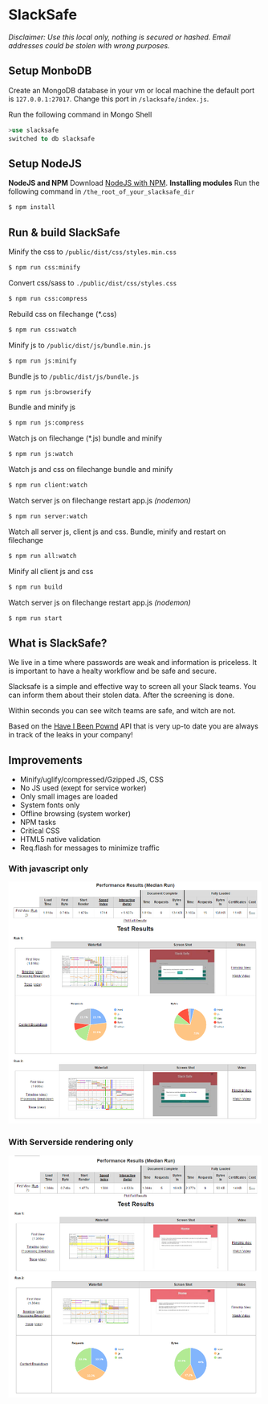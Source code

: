# SlackSafe

_Disclaimer: Use this local only, nothing is secured or hashed. Email addresses could be stolen with wrong purposes._

## Setup MonboDB

Create an MongoDB database in your vm or local machine the default port is `127.0.0.1:27017`. Change this port in `/slacksafe/index.js`.

Run the following command in Mongo Shell
```sql
>use slacksafe
switched to db slacksafe
```

## Setup NodeJS
**NodeJS and NPM**
Download [NodeJS with NPM](https://nodejs.org/en/download/).
**Installing modules**
Run the following command in `/the_root_of_your_slacksafe_dir`
```bash
$ npm install
```
## Run & build SlackSafe
Minify the css to `/public/dist/css/styles.min.css`
```bash
$ npm run css:minify
```
Convert css/sass to `./public/dist/css/styles.css`
```bash
$ npm run css:compress
```
Rebuild css on filechange (*.css)
```bash
$ npm run css:watch
```
Minify js to `/public/dist/js/bundle.min.js`
```bash
$ npm run js:minify
```
Bundle js to `/public/dist/js/bundle.js`
```bash
$ npm run js:browserify
```
Bundle and minify js
```bash
$ npm run js:compress
```
Watch js on filechange (*.js) bundle and minify
```bash
$ npm run js:watch
```
Watch js and css on filechange bundle and minify
```bash
$ npm run client:watch
```
Watch server js on filechange restart app.js *(nodemon)*
```bash
$ npm run server:watch
```
Watch all server js, client js and css. Bundle, minify and restart on filechange
```bash
$ npm run all:watch
```
Minify all client js and css
```bash
$ npm run build
```
Watch server js on filechange restart app.js *(nodemon)*
```bash
$ npm run start
```

## What is SlackSafe?

We live in a time where passwords are weak and information is priceless. It is important to have a healty workflow and be safe and secure.

Slacksafe is a simple and effective way to screen all your Slack teams. You can inform them about their stolen data. After the screening is done.

Within seconds you can see witch teams are safe, and witch are not.

Based on the [Have I Been Pownd](https://haveibeenpwned.com/) API that is very up-to date you are always in track of the leaks in your company!

## Improvements
- Minify/uglify/compressed/Gzipped JS, CSS
- No JS used (exept for service worker)
- Only small images are loaded
- System fonts only
- Offline browsing (system worker)
- NPM tasks
- Critical CSS
- HTML5 native validation
- Req.flash for messages to minimize traffic

### With javascript only
![alt tag](https://raw.githubusercontent.com/royvanderzon/slacksafe/master/client-slacksafe.png)

### With Serverside rendering only
![alt tag](https://raw.githubusercontent.com/royvanderzon/slacksafe/master/serverside-slacksafe.png)
